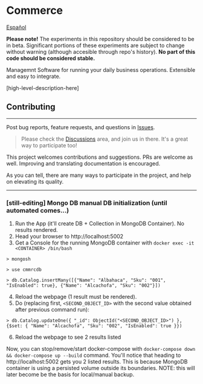 # Commerce

[Español](README.es.md)

**Please note!** The experiments in this repository should be considered to be in beta. Significant portions of these experiments are subject to change without warning (although accesible through repo's history). **No part of this code should be considered stable.**

Managemnt Software for running your daily business operations. Extensible and easy to integrate.

[high-level-description-here]

## Contributing
---
Post bug reports, feature requests, and questions in [Issues](https://github.com/luisgizirian/commerce/issues).

> Please check the [Discussions](https://github.com/luisgizirian/commerce/discussions) area, and join us in there. It's a great way to participate too!

This project welcomes contributions and suggestions. PRs are welcome as well. Improving and translating documentation is encouraged.

As you can tell, there  are many ways to participate in the project, and help on elevating its quality.


---
### [still-editing] Mongo DB manual DB initialization (until automated comes...)

1. Run the App (it'll create DB + Collection in MongoDB Container). No results rendered.
2. Head your browser to http://localhost:5002
2. Get a Console for the running MongoDB container  with `docker exec -it <CONTAINER> /bin/bash`

```
> mongosh

> use cmmrcdb

> db.Catalog.insertMany([{"Name": "Albahaca", "Sku": "001", "IsEnabled": true}, {"Name": "Alcachofa", "Sku": "002"}])
```
4. Reload the webpage (1 result must be rendered).
5. Do (replacing first, `<SECOND_OBJECT_ID>` with the second value obtained after previous command run):
```
> db.Catalog.updateOne({ "_id": ObjectId("<SECOND_OBJECT_ID>") }, {$set: { "Name": "Alcachofa", "Sku": "002", "IsEnabled": true }})
```
6. Reload the webpage to see 2 results listed

Now, you can stop/remove/start docker-compose with `docker-compose down && docker-compose up --build` command. You'll notice that heading to http://localhost:5002 gets you 2 listed results. This is because MongoDB container is using a persisted volume outside its boundaries. NOTE: this will later become be the basis for local/manual backup.

